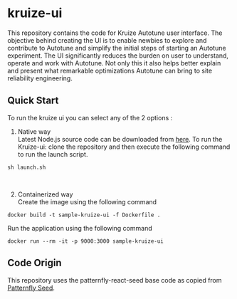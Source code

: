# kruize-ui
This repository contains the code for Kruize Autotune user interface. The objective behind creating the UI is to enable newbies to explore and contribute to Autotune and simplify the initial steps of starting an Autotune experiment. The UI significantly reduces the burden on user to understand, operate and work with Autotune. Not only this it also helps better explain and present what remarkable optimizations Autotune can bring to site reliability engineering.

## Quick Start
To run the kruize ui you can select any of the 2 options :

1. Native way<br />
Latest Node.js source code can be downloaded from [here](https://nodejs.org/en/download/).
To run the Kruize-ui: clone the repository and then execute the following command to run the launch script.<br />
```
sh launch.sh
```
<br />

2. Containerized way<br />
Create the image using the following command<br />

```
docker build -t sample-kruize-ui -f Dockerfile .
```
Run the application using the following command

```
docker run --rm -it -p 9000:3000 sample-kruize-ui
```


## Code Origin
This repository uses the patternfly-react-seed base code as copied from [Patternfly Seed](https://github.com/patternfly/patternfly-react-seed).
